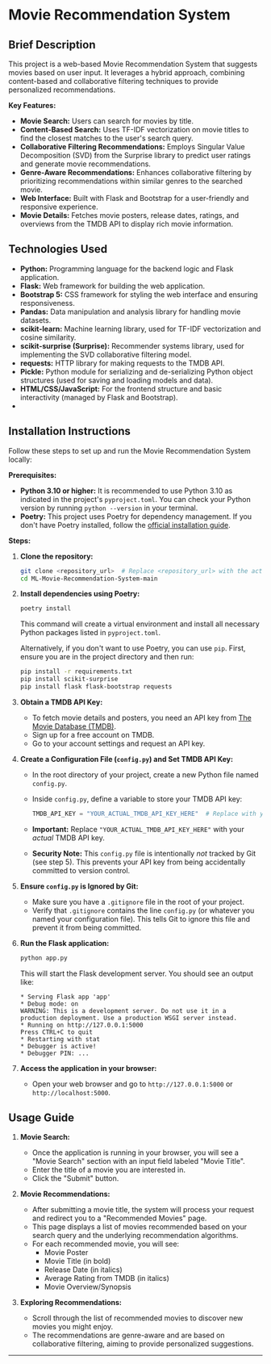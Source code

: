 # Movie Recommendation System

## Brief Description

This project is a web-based Movie Recommendation System that suggests movies based on user input. It leverages a hybrid approach, combining content-based and collaborative filtering techniques to provide personalized recommendations.

**Key Features:**

- **Movie Search:** Users can search for movies by title.
- **Content-Based Search:** Uses TF-IDF vectorization on movie titles to find the closest matches to the user's search query.
- **Collaborative Filtering Recommendations:** Employs Singular Value Decomposition (SVD) from the Surprise library to predict user ratings and generate movie recommendations.
- **Genre-Aware Recommendations:** Enhances collaborative filtering by prioritizing recommendations within similar genres to the searched movie.
- **Web Interface:** Built with Flask and Bootstrap for a user-friendly and responsive experience.
- **Movie Details:** Fetches movie posters, release dates, ratings, and overviews from the TMDB API to display rich movie information.

## Technologies Used

- **Python:** Programming language for the backend logic and Flask application.
- **Flask:** Web framework for building the web application.
- **Bootstrap 5:** CSS framework for styling the web interface and ensuring responsiveness.
- **Pandas:** Data manipulation and analysis library for handling movie datasets.
- **scikit-learn:** Machine learning library, used for TF-IDF vectorization and cosine similarity.
- **scikit-surprise (Surprise):** Recommender systems library, used for implementing the SVD collaborative filtering model.
- **requests:** HTTP library for making requests to the TMDB API.
- **Pickle:** Python module for serializing and de-serializing Python object structures (used for saving and loading models and data).
- **HTML/CSS/JavaScript:** For the frontend structure and basic interactivity (managed by Flask and Bootstrap).
- 
## Installation Instructions

Follow these steps to set up and run the Movie Recommendation System locally:

**Prerequisites:**

- **Python 3.10 or higher:** It is recommended to use Python 3.10 as indicated in the project's `pyproject.toml`. You can check your Python version by running `python --version` in your terminal.
- **Poetry:** This project uses Poetry for dependency management. If you don't have Poetry installed, follow the [official installation guide](https://python-poetry.org/docs/#installation).

**Steps:**

1. **Clone the repository:**
   ```bash
   git clone <repository_url>  # Replace <repository_url> with the actual repository URL
   cd ML-Movie-Recommendation-System-main
   ```

2. **Install dependencies using Poetry:**
   ```bash
   poetry install
   ```
   This command will create a virtual environment and install all necessary Python packages listed in `pyproject.toml`.

   Alternatively, if you don't want to use Poetry, you can use `pip`. First, ensure you are in the project directory and then run:
   ```bash
   pip install -r requirements.txt
   pip install scikit-surprise
   pip install flask flask-bootstrap requests
   ```

3. **Obtain a TMDB API Key:**
   - To fetch movie details and posters, you need an API key from [The Movie Database (TMDB)](https://www.themoviedb.org/).
   - Sign up for a free account on TMDB.
   - Go to your account settings and request an API key.

4.  **Create a Configuration File (`config.py`) and Set TMDB API Key:**
    - In the root directory of your project, create a new Python file named `config.py`.
    - Inside `config.py`, define a variable to store your TMDB API key:

        ```python
        TMDB_API_KEY = "YOUR_ACTUAL_TMDB_API_KEY_HERE"  # Replace with your API key
        ```

    - **Important:**  Replace `"YOUR_ACTUAL_TMDB_API_KEY_HERE"` with your *actual* TMDB API key.
    - **Security Note:** This `config.py` file is intentionally *not* tracked by Git (see step 5). This prevents your API key from being accidentally committed to version control.

5.  **Ensure `config.py` is Ignored by Git:**
    - Make sure you have a `.gitignore` file in the root of your project.
    - Verify that `.gitignore` contains the line `config.py` (or whatever you named your configuration file). This tells Git to ignore this file and prevent it from being committed.

6. **Run the Flask application:**
   ```bash
   python app.py
   ```
   This will start the Flask development server. You should see an output like:
   ```
   * Serving Flask app 'app'
   * Debug mode: on
   WARNING: This is a development server. Do not use it in a production deployment. Use a production WSGI server instead.
   * Running on http://127.0.0.1:5000
   Press CTRL+C to quit
   * Restarting with stat
   * Debugger is active!
   * Debugger PIN: ...
   ```

7. **Access the application in your browser:**
   - Open your web browser and go to `http://127.0.0.1:5000` or `http://localhost:5000`.

## Usage Guide

1. **Movie Search:**
   - Once the application is running in your browser, you will see a "Movie Search" section with an input field labeled "Movie Title".
   - Enter the title of a movie you are interested in.
   - Click the "Submit" button.

2. **Movie Recommendations:**
   - After submitting a movie title, the system will process your request and redirect you to a "Recommended Movies" page.
   - This page displays a list of movies recommended based on your search query and the underlying recommendation algorithms.
   - For each recommended movie, you will see:
     - Movie Poster
     - Movie Title (in bold)
     - Release Date (in italics)
     - Average Rating from TMDB (in italics)
     - Movie Overview/Synopsis

3. **Exploring Recommendations:**
   - Scroll through the list of recommended movies to discover new movies you might enjoy.
   - The recommendations are genre-aware and are based on collaborative filtering, aiming to provide personalized suggestions.

---
